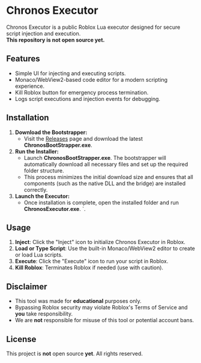 # Chronos Executor

Chronos Executor is a public Roblox Lua executor designed for secure script injection and execution.  
**This repository is not open source yet.**

## Features
- Simple UI for injecting and executing scripts.
- Monaco/WebView2-based code editor for a modern scripting experience.
- Kill Roblox button for emergency process termination.
- Logs script executions and injection events for debugging.

## Installation
1. **Download the Bootstrapper:**
   - Visit the [Releases](https://discord.gg/vRsb8sUGUb) page and download the latest **ChronosBootStrapper.exe**.
2. **Run the Installer:**
   - Launch **ChronosBootStrapper.exe**. The bootstrapper will automatically download all necessary files and set up the required folder structure.
   - This process minimizes the initial download size and ensures that all components (such as the native DLL and the bridge) are installed correctly.
3. **Launch the Executor:**
   - Once installation is complete, open the installed folder and run **ChronosExecutor.exe**.
`.

## Usage
1. **Inject**: Click the "Inject" icon to initialize Chronos Executor in Roblox.
2. **Load or Type Script**: Use the built-in Monaco/WebView2 editor to create or load Lua scripts.
3. **Execute**: Click the "Execute" icon to run your script in Roblox.
4. **Kill Roblox**: Terminates Roblox if needed (use with caution).

## Disclaimer
- This tool was made for **educational** purposes only.
- Bypassing Roblox security may violate Roblox's Terms of Service and **you** take responsibility.
- We are **not** responsible for misuse of this tool or potential account bans.

## License
This project is **not** open source **yet**. All rights reserved.

